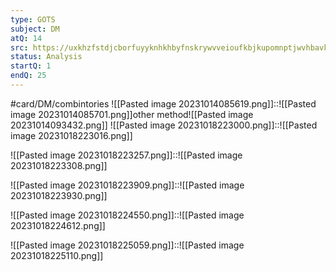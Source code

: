 ```yaml
---
type: GOTS
subject: DM
atQ: 14
src: https://uxkhzfstdjcborfuyyknhkhbyfnskrywvveioufkbjkupomnptjwvhbavkysuhi.vercel.app/gateoverflow.in/quiz/results.html?exam_id=318
status: Analysis
startQ: 1
endQ: 25
---
```

#card/DM/combintories 
![[Pasted image 20231014085619.png]]::![[Pasted image 20231014085701.png]]other method![[Pasted image 20231014093432.png]] <!--SR:!2023-11-15,17,290-->
![[Pasted image 20231018223000.png]]::![[Pasted image 20231018223016.png]] <!--SR:!2023-11-13,15,290-->

![[Pasted image 20231018223257.png]]::![[Pasted image 20231018223308.png]] <!--SR:!2023-11-12,14,298-->

![[Pasted image 20231018223909.png]]::![[Pasted image 20231018223930.png]] <!--SR:!2023-11-14,16,290-->



![[Pasted image 20231018224550.png]]::![[Pasted image 20231018224612.png]] <!--SR:!2023-11-11,13,290-->


![[Pasted image 20231018225059.png]]::![[Pasted image 20231018225110.png]] <!--SR:!2023-11-23,16,270-->